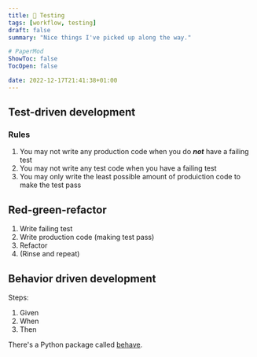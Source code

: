 ```yaml
---
title: 🧪 Testing
tags: [workflow, testing]
draft: false
summary: "Nice things I've picked up along the way."

# PaperMod
ShowToc: false
TocOpen: false

date: 2022-12-17T21:41:38+01:00
---
```


## Test-driven development

### Rules

1.  You may not write any production code when you do _**not**_ have a failing test
2.  You may not write any test code when you have a failing test
3.  You may only write the least possible amount of produiction code to make the test pass

## Red-green-refactor

1.  Write failing test
2.  Write production code (making test pass)
3.  Refactor
4. (Rinse and repeat)

## Behavior driven development

Steps:
1. Given
2. When
3. Then

There's a Python package called [behave](https://github.com/behave/behave).

